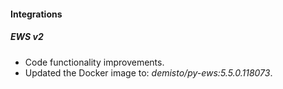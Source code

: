#### Integrations

##### EWS v2
- Code functionality improvements.
- Updated the Docker image to: *demisto/py-ews:5.5.0.118073*.